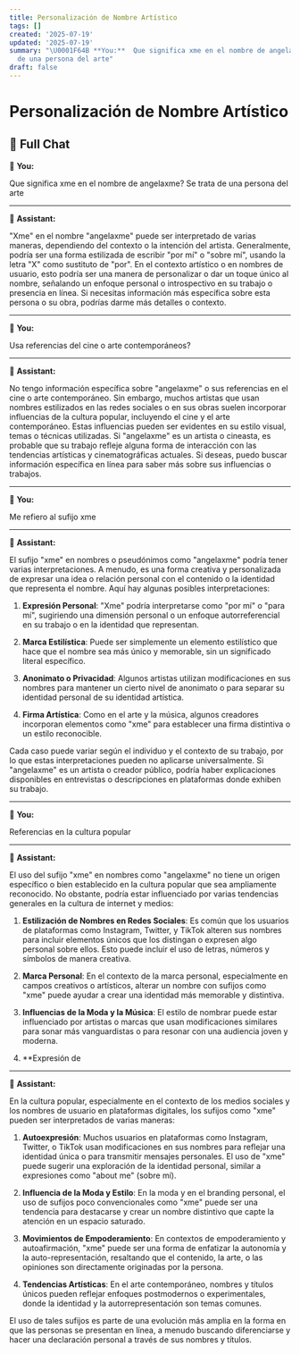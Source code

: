 ```yaml
---
title: Personalización de Nombre Artístico
tags: []
created: '2025-07-19'
updated: '2025-07-19'
summary: "\U0001F64B **You:**  Que significa xme en el nombre de angelaxme? Se trata
  de una persona del arte"
draft: false
---
```


# Personalización de Nombre Artístico

## 🧠 Full Chat

🙋 **You:**

Que significa xme en el nombre de angelaxme? Se trata de una persona del arte

---

🤖 **Assistant:**

"Xme" en el nombre "angelaxme" puede ser interpretado de varias maneras, dependiendo del contexto o la intención del artista. Generalmente, podría ser una forma estilizada de escribir "por mí" o "sobre mí", usando la letra "X" como sustituto de "por". En el contexto artístico o en nombres de usuario, esto podría ser una manera de personalizar o dar un toque único al nombre, señalando un enfoque personal o introspectivo en su trabajo o presencia en línea. Si necesitas información más específica sobre esta persona o su obra, podrías darme más detalles o contexto.

---

🙋 **You:**

Usa referencias del cine o arte contemporáneos?

---

🤖 **Assistant:**

No tengo información específica sobre "angelaxme" o sus referencias en el cine o arte contemporáneo. Sin embargo, muchos artistas que usan nombres estilizados en las redes sociales o en sus obras suelen incorporar influencias de la cultura popular, incluyendo el cine y el arte contemporáneo. Estas influencias pueden ser evidentes en su estilo visual, temas o técnicas utilizadas. Si "angelaxme" es un artista o cineasta, es probable que su trabajo refleje alguna forma de interacción con las tendencias artísticas y cinematográficas actuales. Si deseas, puedo buscar información específica en línea para saber más sobre sus influencias o trabajos.

---

🙋 **You:**

Me refiero al sufijo xme

---

🤖 **Assistant:**

El sufijo "xme" en nombres o pseudónimos como "angelaxme" podría tener varias interpretaciones. A menudo, es una forma creativa y personalizada de expresar una idea o relación personal con el contenido o la identidad que representa el nombre. Aquí hay algunas posibles interpretaciones:

1. **Expresión Personal**: "Xme" podría interpretarse como "por mí" o "para mí", sugiriendo una dimensión personal o un enfoque autorreferencial en su trabajo o en la identidad que representan.

2. **Marca Estilística**: Puede ser simplemente un elemento estilístico que hace que el nombre sea más único y memorable, sin un significado literal específico.

3. **Anonimato o Privacidad**: Algunos artistas utilizan modificaciones en sus nombres para mantener un cierto nivel de anonimato o para separar su identidad personal de su identidad artística.

4. **Firma Artística**: Como en el arte y la música, algunos creadores incorporan elementos como "xme" para establecer una firma distintiva o un estilo reconocible.

Cada caso puede variar según el individuo y el contexto de su trabajo, por lo que estas interpretaciones pueden no aplicarse universalmente. Si "angelaxme" es un artista o creador público, podría haber explicaciones disponibles en entrevistas o descripciones en plataformas donde exhiben su trabajo.

---

🙋 **You:**

Referencias en la cultura popular

---

🤖 **Assistant:**

El uso del sufijo "xme" en nombres como "angelaxme" no tiene un origen específico o bien establecido en la cultura popular que sea ampliamente reconocido. No obstante, podría estar influenciado por varias tendencias generales en la cultura de internet y medios:

1. **Estilización de Nombres en Redes Sociales**: Es común que los usuarios de plataformas como Instagram, Twitter, y TikTok alteren sus nombres para incluir elementos únicos que los distingan o expresen algo personal sobre ellos. Esto puede incluir el uso de letras, números y símbolos de manera creativa.

2. **Marca Personal**: En el contexto de la marca personal, especialmente en campos creativos o artísticos, alterar un nombre con sufijos como "xme" puede ayudar a crear una identidad más memorable y distintiva.

3. **Influencias de la Moda y la Música**: El estilo de nombrar puede estar influenciado por artistas o marcas que usan modificaciones similares para sonar más vanguardistas o para resonar con una audiencia joven y moderna.

4. **Expresión de

---

🤖 **Assistant:**

En la cultura popular, especialmente en el contexto de los medios sociales y los nombres de usuario en plataformas digitales, los sufijos como "xme" pueden ser interpretados de varias maneras:

1. **Autoexpresión**: Muchos usuarios en plataformas como Instagram, Twitter, o TikTok usan modificaciones en sus nombres para reflejar una identidad única o para transmitir mensajes personales. El uso de "xme" puede sugerir una exploración de la identidad personal, similar a expresiones como "about me" (sobre mí).

2. **Influencia de la Moda y Estilo**: En la moda y en el branding personal, el uso de sufijos poco convencionales como "xme" puede ser una tendencia para destacarse y crear un nombre distintivo que capte la atención en un espacio saturado.

3. **Movimientos de Empoderamiento**: En contextos de empoderamiento y autoafirmación, "xme" puede ser una forma de enfatizar la autonomía y la auto-representación, resaltando que el contenido, la arte, o las opiniones son directamente originadas por la persona.

4. **Tendencias Artísticas**: En el arte contemporáneo, nombres y títulos únicos pueden reflejar enfoques postmodernos o experimentales, donde la identidad y la autorrepresentación son temas comunes.

El uso de tales sufijos es parte de una evolución más amplia en la forma en que las personas se presentan en línea, a menudo buscando diferenciarse y hacer una declaración personal a través de sus nombres y títulos.